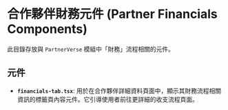 # 合作夥伴財務元件 (Partner Financials Components)

此目錄存放與 `PartnerVerse` 模組中「財務」流程相關的元件。

## 元件

- **`financials-tab.tsx`**: 用於在合作夥伴詳細資料頁面中，顯示其財務流程相關資訊的標籤頁內容元件。它引導使用者前往更詳細的收支流程頁面。
